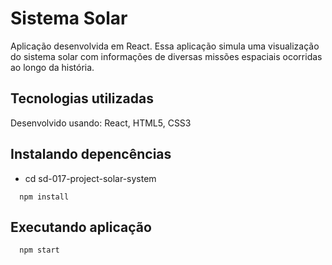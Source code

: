 # Sistema Solar
Aplicação desenvolvida em React. Essa aplicação simula uma visualização do sistema solar com informações de diversas missões espaciais ocorridas ao longo da história.

## Tecnologias utilizadas
Desenvolvido usando: React, HTML5, CSS3

## Instalando depencências
* cd sd-017-project-solar-system
```
  npm install
```
## Executando aplicação
```
  npm start
```
